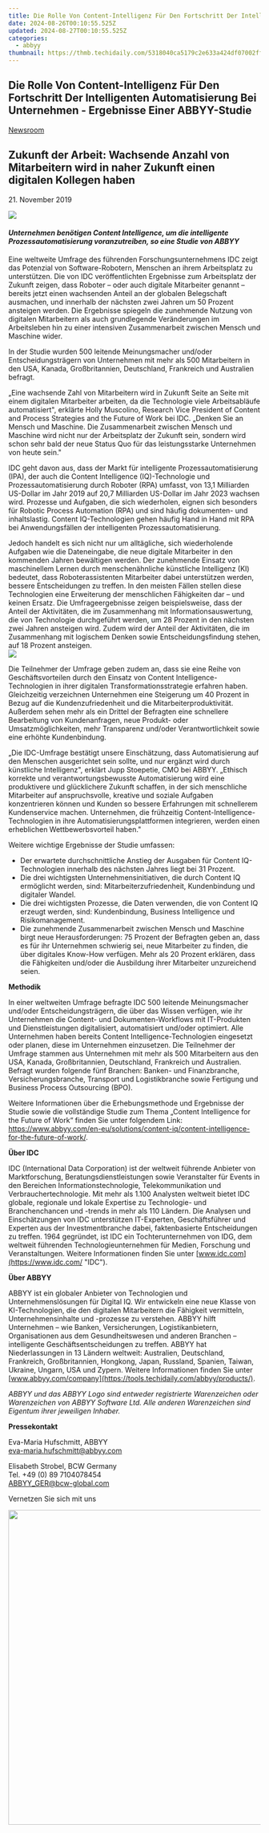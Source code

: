 ```yaml
---
title: Die Rolle Von Content-Intelligenz Für Den Fortschritt Der Intelligenten Automatisierung Bei Unternehmen - Ergebnisse Einer ABBYY-Studie
date: 2024-08-26T00:10:55.525Z
updated: 2024-08-27T00:10:55.525Z
categories:
  - abbyy
thumbnail: https://thmb.techidaily.com/5318040ca5179c2e633a424df07002ffecf49f8c5fba9d132e9a804f9e655142.jpg
---
```


## Die Rolle Von Content-Intelligenz Für Den Fortschritt Der Intelligenten Automatisierung Bei Unternehmen - Ergebnisse Einer ABBYY-Studie

[Newsroom](https://tools.techidaily.com/abbyy/products/)

## Zukunft der Arbeit: Wachsende Anzahl von Mitarbeitern wird in naher Zukunft einen digitalen Kollegen haben

21\. November 2019

![](https://content.abbyy.com/-/media/project/abbyy/abbyy/branchtemplates/shutterstock_1272462163_1296-x-729.jpg?h=729&iar=0&w=1296)

#### _Unternehmen benötigen Content Intelligence, um die intelligente Prozessautomatisierung voranzutreiben, so eine Studie von ABBYY_

Eine weltweite Umfrage des führenden Forschungsunternehmens IDC zeigt das Potenzial von Software-Robotern, Menschen an ihrem Arbeitsplatz zu unterstützen. Die von IDC veröffentlichten Ergebnisse zum Arbeitsplatz der Zukunft zeigen, dass Roboter – oder auch digitale Mitarbeiter genannt – bereits jetzt einen wachsenden Anteil an der globalen Belegschaft ausmachen, und innerhalb der nächsten zwei Jahren um 50 Prozent ansteigen werden. Die Ergebnisse spiegeln die zunehmende Nutzung von digitalen Mitarbeitern als auch grundlegende Veränderungen im Arbeitsleben hin zu einer intensiven Zusammenarbeit zwischen Mensch und Maschine wider.

In der Studie wurden 500 leitende Meinungsmacher und/oder Entscheidungsträgern von Unternehmen mit mehr als 500 Mitarbeitern in den USA, Kanada, Großbritannien, Deutschland, Frankreich und Australien befragt.

„Eine wachsende Zahl von Mitarbeitern wird in Zukunft Seite an Seite mit einem digitalen Mitarbeiter arbeiten, da die Technologie viele Arbeitsabläufe automatisiert", erklärte Holly Muscolino, Research Vice President of Content and Process Strategies and the Future of Work bei IDC. „Denken Sie an Mensch und Maschine. Die Zusammenarbeit zwischen Mensch und Maschine wird nicht nur der Arbeitsplatz der Zukunft sein, sondern wird schon sehr bald der neue Status Quo für das leistungsstarke Unternehmen von heute sein."

IDC geht davon aus, dass der Markt für intelligente Prozessautomatisierung (IPA), der auch die Content Intelligence (IQ)-Technologie und Prozessautomatisierung durch Roboter (RPA) umfasst, von 13,1 Milliarden US-Dollar im Jahr 2019 auf 20,7 Milliarden US-Dollar im Jahr 2023 wachsen wird. Prozesse und Aufgaben, die sich wiederholen, eignen sich besonders für Robotic Process Automation (RPA) und sind häufig dokumenten- und inhaltslastig. Content IQ-Technologien gehen häufig Hand in Hand mit RPA bei Anwendungsfällen der intelligenten Prozessautomatisierung.

Jedoch handelt es sich nicht nur um alltägliche, sich wiederholende Aufgaben wie die Dateneingabe, die neue digitale Mitarbeiter in den kommenden Jahren bewältigen werden. Der zunehmende Einsatz von maschinellem Lernen durch menschenähnliche künstliche Intelligenz (KI) bedeutet, dass Roboterassistenten Mitarbeiter dabei unterstützen werden, bessere Entscheidungen zu treffen. In den meisten Fällen stellen diese Technologien eine Erweiterung der menschlichen Fähigkeiten dar – und keinen Ersatz. Die Umfrageergebnisse zeigen beispielsweise, dass der Anteil der Aktivitäten, die im Zusammenhang mit Informationsauswertung, die von Technologie durchgeführt werden, um 28 Prozent in den nächsten zwei Jahren ansteigen wird. Zudem wird der Anteil der Aktivitäten, die im Zusammenhang mit logischem Denken sowie Entscheidungsfindung stehen, auf 18 Prozent ansteigen.  
![](https://static1.abbyy.com/abbyycommedia/23910/de-press-release-21st-november.png)

  
Die Teilnehmer der Umfrage geben zudem an, dass sie eine Reihe von Geschäftsvorteilen durch den Einsatz von Content Intelligence-Technologien in ihrer digitalen Transformationsstrategie erfahren haben. Gleichzeitig verzeichnen Unternehmen eine Steigerung um 40 Prozent in Bezug auf die Kundenzufriedenheit und die Mitarbeiterproduktivität. Außerdem sehen mehr als ein Drittel der Befragten eine schnellere Bearbeitung von Kundenanfragen, neue Produkt- oder Umsatzmöglichkeiten, mehr Transparenz und/oder Verantwortlichkeit sowie eine erhöhte Kundenbindung.

„Die IDC-Umfrage bestätigt unsere Einschätzung, dass Automatisierung auf den Menschen ausgerichtet sein sollte, und nur ergänzt wird durch künstliche Intelligenz", erklärt Jupp Stoepetie, CMO bei ABBYY. „Ethisch korrekte und verantwortungsbewusste Automatisierung wird eine produktivere und glücklichere Zukunft schaffen, in der sich menschliche Mitarbeiter auf anspruchsvolle, kreative und soziale Aufgaben konzentrieren können und Kunden so bessere Erfahrungen mit schnellerem Kundenservice machen. Unternehmen, die frühzeitig Content-Intelligence-Technologien in ihre Automatisierungsplattformen integrieren, werden einen erheblichen Wettbewerbsvorteil haben."

Weitere wichtige Ergebnisse der Studie umfassen:

* Der erwartete durchschnittliche Anstieg der Ausgaben für Content IQ-Technologien innerhalb des nächsten Jahres liegt bei 31 Prozent.
* Die drei wichtigsten Unternehmensinitiativen, die durch Content IQ ermöglicht werden, sind: Mitarbeiterzufriedenheit, Kundenbindung und digitaler Wandel.
* Die drei wichtigsten Prozesse, die Daten verwenden, die von Content IQ erzeugt werden, sind: Kundenbindung, Business Intelligence und Risikomanagement.
* Die zunehmende Zusammenarbeit zwischen Mensch und Maschine birgt neue Herausforderungen: 75 Prozent der Befragten geben an, dass es für ihr Unternehmen schwierig sei, neue Mitarbeiter zu finden, die über digitales Know-How verfügen. Mehr als 20 Prozent erklären, dass die Fähigkeiten und/oder die Ausbildung ihrer Mitarbeiter unzureichend seien.

**Methodik**

In einer weltweiten Umfrage befragte IDC 500 leitende Meinungsmacher und/oder Entscheidungsträgern, die über das Wissen verfügen, wie ihr Unternehmen die Content- und Dokumenten-Workflows mit IT-Produkten und Dienstleistungen digitalisiert, automatisiert und/oder optimiert. Alle Unternehmen haben bereits Content Intelligence-Technologien eingesetzt oder planen, diese im Unternehmen einzusetzen. Die Teilnehmer der Umfrage stammen aus Unternehmen mit mehr als 500 Mitarbeitern aus den USA, Kanada, Großbritannien, Deutschland, Frankreich und Australien. Befragt wurden folgende fünf Branchen: Banken- und Finanzbranche, Versicherungsbranche, Transport und Logistikbranche sowie Fertigung und Business Process Outsourcing (BPO).

Weitere Informationen über die Erhebungsmethode und Ergebnisse der Studie sowie die vollständige Studie zum Thema „Content Intelligence for the Future of Work“ finden Sie unter folgendem Link: <https://www.abbyy.com/en-eu/solutions/content-iq/content-intelligence-for-the-future-of-work/>.
  
  
**Über IDC** 

IDC (International Data Corporation) ist der weltweit führende Anbieter von Marktforschung, Beratungsdienstleistungen sowie Veranstalter für Events in den Bereichen Informationstechnologie, Telekommunikation und Verbrauchertechnologie. Mit mehr als 1.100 Analysten weltweit bietet IDC globale, regionale und lokale Expertise zu Technologie- und Branchenchancen und -trends in mehr als 110 Ländern. Die Analysen und Einschätzungen von IDC unterstützen IT-Experten, Geschäftsführer und Experten aus der Investmentbranche dabei, faktenbasierte Entscheidungen zu treffen. 1964 gegründet, ist IDC ein Tochterunternehmen von IDG, dem weltweit führenden Technologieunternehmen für Medien, Forschung und Veranstaltungen. Weitere Informationen finden Sie unter [www.idc.com](https://www.idc.com/ "IDC").
  
  
**Über ABBYY** 

ABBYY ist ein globaler Anbieter von Technologien und Unternehmenslösungen für Digital IQ. Wir entwickeln eine neue Klasse von KI-Technologien, die den digitalen Mitarbeitern die Fähigkeit vermitteln, Unternehmensinhalte und -prozesse zu verstehen. ABBYY hilft Unternehmen – wie Banken, Versicherungen, Logistikanbietern, Organisationen aus dem Gesundheitswesen und anderen Branchen – intelligente Geschäftsentscheidungen zu treffen. ABBYY hat Niederlassungen in 13 Ländern weltweit: Australien, Deutschland, Frankreich, Großbritannien, Hongkong, Japan, Russland, Spanien, Taiwan, Ukraine, Ungarn, USA und Zypern. Weitere Informationen finden Sie unter [www.abbyy.com/company](https://tools.techidaily.com/abbyy/products/).

_ABBYY und das ABBYY Logo sind entweder registrierte Warenzeichen oder Warenzeichen von ABBYY Software Ltd. Alle anderen Warenzeichen sind Eigentum ihrer jeweiligen Inhaber._

**Pressekontakt**

Eva-Maria Hufschmitt, ABBYY  
[eva-maria.hufschmitt@abbyy.com](https://tools.techidaily.com/abbyy/products/)

Elisabeth Strobel, BCW Germany  
Tel. +49 (0) 89 7104078454  
[ABBYY\_GER@bcw-global.com](https://tools.techidaily.com/abbyy/products/)

Vernetzen Sie sich mit uns

<ins class="adsbygoogle"
     style="display:block"
     data-ad-format="autorelaxed"
     data-ad-client="ca-pub-7571918770474297"
     data-ad-slot="1223367746"></ins>



<ins class="adsbygoogle"
     style="display:block"
     data-ad-client="ca-pub-7571918770474297"
     data-ad-slot="8358498916"
     data-ad-format="auto"
     data-full-width-responsive="true"></ins>

<!-- affiliate ads begin -->
<a href="https://versadesk.pxf.io/c/5597632/1892107/21290" target="_top" id="1892107"><img src="//a.impactradius-go.com/display-ad/21290-1892107" border="0" alt="" width="1200" height="628"/></a><img height="0" width="0" src="https://imp.pxf.io/i/5597632/1892107/21290" style="position:absolute;visibility:hidden;" border="0" />
<!-- affiliate ads end -->

